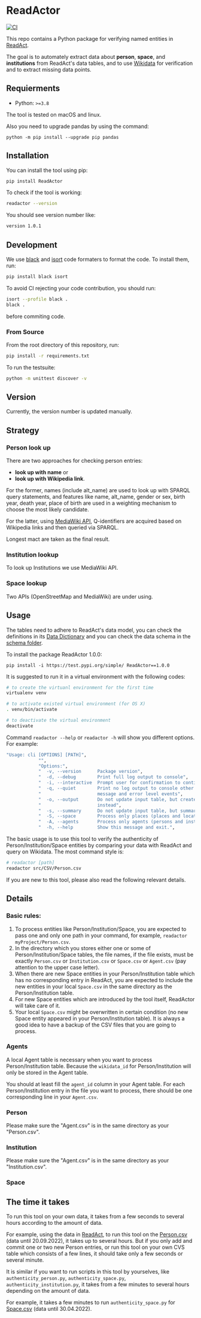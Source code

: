 # ReadActor

[![CI](https://github.com/readchina/WikidataLookup/actions/workflows/ci.yml/badge.svg)](https://github.com/readchina/WikidataLookup/actions/workflows/ci.yml)

This repo contains a Python package for verifying named entities in [ReadAct](https://github.com/readchina/ReadAct).

The goal is to automately extract data about **person**, **space**, and **institutions** from ReadAct's data tables, and to use [Wikidata](https://www.wikidata.org/wiki/Wikidata:Main_Page) for verification and to extract missing data points.

## Requierments

- Python: `>=3.8`

The tool is tested on macOS and linux. 

Also you need to upgrade pandas by using the command:

`python -m pip install --upgrade pip pandas`


## Installation

You can install the tool using pip:

```bash 
pip install ReadActor
```

To check if the tool is working:

```bash
readactor --version
```

You should see version number like:

```bash
version 1.0.1
```

## Development

We use [black](https://pypi.org/project/black/) and [isort](https://pypi.org/project/isort/) code formaters to format the code. To install them, run:

```bash
pip install black isort
```

To avoid CI rejecting your code contribution, you should run:

```bash
isort --profile black .
black .
```

before commiting code.

### From Source

From the root directory of this repository, run:

```bash
pip install -r requirements.txt
```

To run the testsuite:

```bash
python -m unittest discover -v
```

<!-- Something about which version of the programm and the first compatible ReadAct version here -->

## Version

Currently, the version number is updated manually.

<!--Every PR will trigger the release of a new version. [Python semantic release](https://python-semantic-release.readthedocs.io/en/latest/) is used for version control. 

See  [Parsing of commit logs](https://python-semantic-release.readthedocs.io/en/latest/commit-log-parsing.html#commit-log-parsing) for commit conventions.

Here is an example: -->
<!-- ToDo: an exmaple to show how to tell the CI that this is the time of a new release -->


## Strategy
### Person look up
There are two approaches for checking person entries:

- **look up with name** or
- **look up with Wikipedia link**.

For the former, names (include alt_name) are used to look up with SPARQL query statements, and features like name, alt_name, gender or sex, birth year, death year, place of birth are used in a weighting mechanism to choose the most likely candidate.

For the latter, using [MediaWiki API](https://www.mediawiki.org/wiki/API:Main_page), Q-identifiers are acquired based on Wikipedia links and then queried via SPARQL.

Longest mact are taken as the final result.

### Institution lookup
To look up Institutions we use MediaWiki API.

### Space lookup
Two APIs (OpenStreetMap and MediaWiki) are under using.


## Usage

The tables need to adhere to ReadAct's data model, you can check the definitions in its [Data Dictionary](https://github.com/readchina/ReadAct/blob/master/csv/data_dictionary.csv) and you can check the data schema in the [schema folder](https://github.com/readchina/ReadAct/tree/master/csv/schema).


<!-- ToDo: to update on pypi with the new version -->
To install the package ReadActor 1.0.0:

```
pip install -i https://test.pypi.org/simple/ ReadActor==1.0.0
```

It is suggested to run it in a virtual environment with the following codes:

```bash
# to create the virtuanl environment for the first time
virtualenv venv

# to activate existed virtual environment (for OS X)
. venv/bin/activate

# to deactivate the virtual environment
deactivate
```

Command `readactor --help` or `readactor -h` will show you different options.
For example:

```bash
"Usage: cli [OPTIONS] [PATH]",
            "",
            "Options:",
            "  -v, --version      Package version",
            "  -d, --debug        Print full log output to console",
            "  -i, --interactive  Prompt user for confirmation to continue",
            "  -q, --quiet        Print no log output to console other then completion",
            "                     message and error level events",
            "  -o, --output       Do not update input table, but create a new file at <path>",
            "                     instead",
            "  -s, --summary      Do not update input table, but summarise results in console",
            "  -S, --space        Process only places (places and locations)",
            "  -A, --agents       Process only agents (persons and institutions)",
            "  -h, --help         Show this message and exit.",
```

The basic usage is to use this tool to verify the authenticity of Person/Institution/Space entities by comparing your data with ReadAct and query on Wikidata.
The most command style is:

```bash
# readactor [path]
readactor src/CSV/Person.csv
```

If you are new to this tool, please also read the following relevant details.


## Details
### Basic rules:
1. To process entities like Person/Institution/Space, you are expected to pass one and only one path in your command, for example, `readactor myProject/Person.csv`.
2. In the directory which you stores either one or some of Person/Institution/Space tables, the file names, if the file exists, must be exactly `Person.csv` or `Institution.csv` or `Space.csv` or `Agent.csv` (pay attention to the upper case letter).
3. When there are new Space entities in your Person/Institution table which has no corresponding entry in ReadAct, you are expected to include the new entities in your local `Space.csv` in the same directory as the Person/Institution table.
4. For new Space entities which are introduced by the tool itself, ReadActor will take care of it.
5. Your local `Space.csv` might be overwritten in certain condition (no new Space entity appeared in your Person/Institution table). It is always a good idea to have a backup of the CSV files that you are going to process.


### Agents

<!-- -->

A local Agent table is necessary when you want to process Person/Institution table. Because the `wikidata_id` for Person/Institution will only be stored in the Agent table.

You should at least fill the `agent_id` column in your Agent table. For each Person/Institution entry in the file you want to process, there should be one corresponding line in your `Agent.csv`.

### Person

Please make sure the "Agent.csv" is in the same directory as your "Person.csv".

### Institution

Please make sure the "Agent.csv" is in the same directory as your "Institution.csv".

### Space





## The time it takes
To run this tool on your own data, it takes from a few seconds to several hours according to the amount of data.

For example, using the data in [ReadAct](https://github.com/readchina/ReadAct), to run this tool on the [Person.csv](https://raw.githubusercontent.com/readchina/ReadAct/2.0-RC-patch/csv/data/Person.csv) (data until 20.09.2022), it takes up to several hours. But if you only add and commit one or two new Person entries, or run this tool on your own CVS table which consists of a few lines, it should take only a few seconds or several minute.

It is similar if you want to run scripts in this tool by yourselves, like `authenticity_person.py`, `authenticity_space.py`, `authenticity_institution.py`, it takes from a few minutes to several hours depending on the amount of data. 

For example, it takes a few minutes to run `authenticity_space.py` for [Space.csv](https://github.com/readchina/ReadAct/blob/master/csv/data/Space.csv) (data until 30.04.2022).

